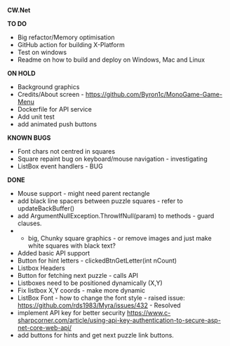 ﻿**CW.Net**

**TO DO**

* Big refactor/Memory optimisation 
* GitHub action for building X-Platform
* Test on windows
* Readme on how to build and deploy on Windows, Mac and Linux



**ON HOLD**
* Background graphics
* Credits/About screen - https://github.com/Byron1c/MonoGame-Game-Menu
* Dockerfile for API service 
* Add unit test 
* add animated push buttons

**KNOWN BUGS**
* Font chars not centred in squares
* Square repaint bug on keyboard/mouse navigation - investigating
* ListBox event handlers - BUG


**DONE**
* Mouse support - might need parent rectangle 
* add black line spacers between puzzle squares - refer to updateBackBuffer()
* add ArgumentNullException.ThrowIfNull(param) to methods - guard clauses.
* * big, Chunky square graphics - or remove images and just make white squares with black text?
* Added basic API support
* Button for hint letters - clickedBtnGetLetter(int nCount)
* Listbox Headers 
* Button for fetching next puzzle - calls API
* Listboxes need to be positioned dynamically (X,Y)
* Fix listbox X,Y coords - make more dynamic 
* ListBox Font - how to change the font style - raised issue: https://github.com/rds1983/Myra/issues/432 - Resolved 
* implement API key for better security https://www.c-sharpcorner.com/article/using-api-key-authentication-to-secure-asp-net-core-web-api/
* add buttons for hints and get next puzzle link buttons.